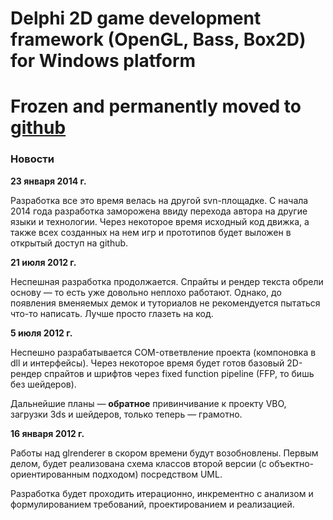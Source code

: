 # Delphi 2D game development framework (OpenGL, Bass, Box2D) for Windows platform #

# Frozen and permanently moved to [github](http://github.com/perfectdaemon/glr) #




### Новости ###

**23 января 2014 г.**

Разработка все это время велась на другой svn-площадке. С начала 2014 года разработка заморожена ввиду перехода автора на другие языки и технологии. Через некоторое время исходный код движка, а также всех созданных на нем игр и прототипов будет выложен в открытый доступ на github.

**21 июля 2012 г.**

Неспешная разработка продолжается. Спрайты и рендер текста обрели основу — то есть уже довольно неплохо работают. Однако, до появления вменяемых демок и туториалов не рекомендуется пытаться что-то написать. Лучше просто глазеть на код.

**5 июля 2012 г.**

Неспешно разрабатывается COM-ответвление проекта (компоновка в dll и интерфейсы). Через некоторое время будет готов базовый 2D-рендер спрайтов и шрифтов через fixed function pipeline (FFP, то бишь без шейдеров).

Дальнейшие планы — **обратное** привинчивание к проекту VBO, загрузки 3ds и шейдеров, только теперь — грамотно.

**16 января 2012 г.**

Работы над glrenderer в скором времени будут возобновлены. Первым делом, будет реализована схема классов второй версии (с объектно-ориентированным подходом) посредством UML.

Разработка будет проходить итерационно, инкрементно с анализом и формулированием требований, проектированием и реализацией.